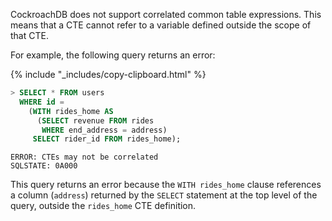CockroachDB does not support correlated common table expressions. This means that a CTE cannot refer to a variable defined outside the scope of that CTE.

For example, the following query returns an error:

{% include "_includes/copy-clipboard.html" %}
~~~ sql
> SELECT * FROM users
  WHERE id =
    (WITH rides_home AS
      (SELECT revenue FROM rides
       WHERE end_address = address)
     SELECT rider_id FROM rides_home);
~~~

~~~
ERROR: CTEs may not be correlated
SQLSTATE: 0A000
~~~

This query returns an error because the `WITH rides_home` clause references a column (`address`) returned by the `SELECT` statement at the top level of the query, outside the `rides_home` CTE definition.

